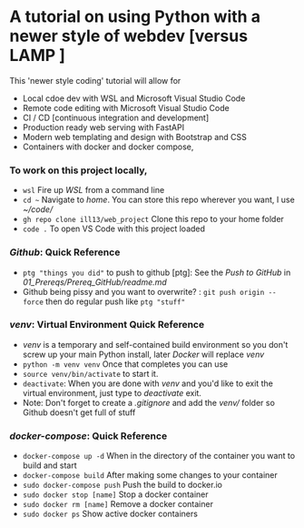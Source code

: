 # A tutorial on using Python with a newer style of webdev [versus LAMP ]

This 'newer style coding' tutorial will allow for 
- Local cdoe dev with WSL and Microsoft Visual Studio Code
- Remote code editing with Microsoft Visual Studio Code
- CI / CD [continuous integration and development]
- Production ready web serving with FastAPI
- Modern web templating and design with Bootstrap and CSS
- Containers with docker and docker compose, 

### To work on this project locally, 

- ```wsl``` Fire up *WSL* from a command line
- ```cd ~``` Navigate to *home*. You can store this repo wherever you want, I use *~/code/*
- ```gh repo clone ill13/web_project``` Clone this repo to your home folder
- ```code .``` To open VS Code with this project loaded


### *Github*: Quick Reference
- ```ptg "things you did"``` to push to github [ptg]: See the *Push to GitHub* in *01_Prereqs/Prereq_GitHub/readme.md*
- Github being pissy and you want to overwrite? : ```git push origin --force``` then do regular push like ```ptg "stuff"```

### *venv*: Virtual Environment Quick Reference
- *venv* is a temporary and self-contained build environment so you don't screw up your main Python install, later *Docker* will replace *venv*
- ```python -m venv venv``` Once that completes you can use 
- ```source venv/bin/activate``` to start it.
-  ```deactivate```: When you are done with *venv* and you'd like to exit the virtual environment, just type to *deactivate* exit. 
- Note: Don't forget to create a *.gitignore* and add the *venv/* folder so Github doesn't get full of stuff

### *docker-compose*: Quick Reference
- ```docker-compose up -d``` When in the directory of the container you want to build and start
- ```docker-compose build``` After making some changes to your container
- ```sudo docker-compose push``` Push the build to docker.io
- ```sudo docker stop [name]``` Stop a docker container
- ```sudo docker rm [name]``` Remove a docker container
- ```sudo docker ps``` Show active docker containers
 